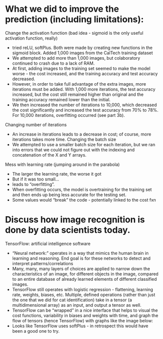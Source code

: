 # What we did to improve the prediction (including limitations):
Change the activation function (bad idea - sigmoid is the only useful activation function, really)
- tried reLU, softPlus. Both were made by creating new functions in the sigmoid block.
Added 1,000 images from the CalTech training dataset
- We attempted to add more than 1,000 images, but colaboratory continued to crash due to a lack of RAM.
- At first, adding images to the training set seemed to make the model worse - the cost increased, and the training accuracy and test accuracy decreased.
- However, in order to take full advantage of the extra images, more iterations must be added. With 1,000 more iterations, the test accuracy increased, but the cost still remained higher than original and the training accuracy remained lower than the initial.
- We then increased the number of iterations to 10,000, which decreased the cost significantly and increased the test accuracy from 70% to 78%. For 10,000 iterations, overfitting occurred (see part 3b). 

Changing number of iterations
- An increase in iterations leads to a decrease in cost; of course, more iterations takes more time.
Changing the batch size
- We attempted to use a smaller batch size for each iteration, but we ran into errors that we could not figure out with the indexing and concatenation of the X and Y arrays.

Mess with learning rate (jumping around in the parabola)
- The larger the learning rate, the worse it got
- But if it was too small…
- leads to “overfitting”.
- When overfitting occurs, the model is overtraining for the training set and then ends up being less accurate for the testing set.
- Some values would “break” the code - potentially linked to the cost fxn

# Discuss how image recognition is done by data scientists today.
TensorFlow: artificial intelligence software
- “Neural network:” operates in a way that mimics the human brain in learning and reasoning. End goal is for these networks to detect and interpret patterns/correlations
- Many, many, many layers of choices are applied to narrow down the characteristics of an image, for different objects in the image, compared to an entire database of already learned elements of different classified images.
- TensorFlow still operates with logistic regression - flattening, learning rate, weights, biases, etc. Multiple, defined operations (rather than just the one that we did for cat identification) take in a tensor (a multidimensional array) as an input, and output a tensor as well.
- TensorFlow can be “wrapped” in a nice interface that helps to visual the cost functions, variability in biases and weights with time, and graph the flow of tensors (hence TensorFlow) with graphs like the image below:
- Looks like TensorFlow uses softPlus - in retrospect this would have been a good one to try.
